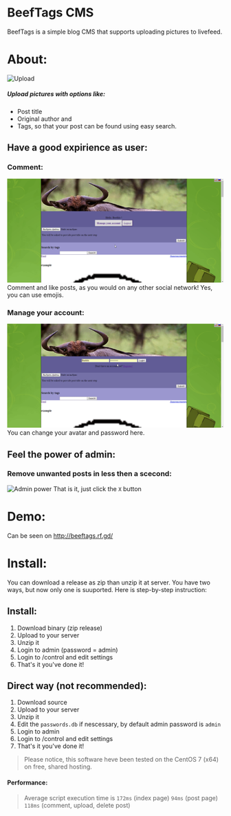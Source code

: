 # BeefTags CMS
BeefTags is a simple blog CMS that supports uploading pictures to livefeed.
# About:
![Upload](screens/upload.gif)
##### Upload pictures with options like:
* Post title
* Original author 
and
* Tags, so that your post can be found using easy search.
## Have a good expirience as user:
### Comment:
![Comment](screens/comment.gif)
Comment and like posts, as you would on any other social network! Yes, you can use emojis.
### Manage your account:
![Client area](screens/usercabinet.gif)
You can change your avatar and password here.
## Feel the power of admin:
### Remove unwanted posts in less then a scecond:
![Admin power](screens/admin.gif)
That is it, just click the ```X``` button
# Demo:
Can be seen on http://beeftags.rf.gd/
# Install:
You can download a release as zip than unzip it at server. You have two ways, but now only one is suuported.
Here is step-by-step instruction:
## Install:
1. Download binary (zip release)
1. Upload to your server
1. Unzip it
1. Login to admin (password = admin)
1. Login to /control and edit settings
1. That's it you've done it!
## Direct way (not recommended):
1. Download source
1. Upload to your server
1. Unzip it
1. Edit the ```passwords.db``` if nescessary, by default admin password is ```admin```
1. Login to admin
1. Login to /control and edit settings
1. That's it you've done it!
> Please notice, this software heve been tested on the CentOS 7 (x64) on free, shared hosting.
#### Performance:
> Average script execution time is ```172ms``` (index page)
> ```94ms``` (post page)
> ```118ms``` (comment, upload, delete post)
